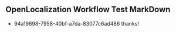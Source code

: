 ## OpenLocalization Workflow Test MarkDown
* 94a19698-7958-40bf-a7da-83077c6ad486 thanks!

<!--HONumber=Sep16_HO1-->


